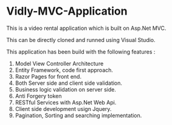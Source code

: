 # Vidly-MVC-Application

This is a video rental application which is built on Asp.Net MVC.

This can be directly cloned and runned using Visual Studio.

This application has been build with the following features : 

1) Model View Controller Architecture
2) Entity Framework, code first approach.
3) Razor Pages for front end.
4) Both Server side and client side validation.
5) Business logic validation on server side.
6) Anti Forgery token
7) RESTful Services with Asp.Net Web Api.
8) Client side development usign Jquery.
9) Pagination, Sorting and searching implementation.
